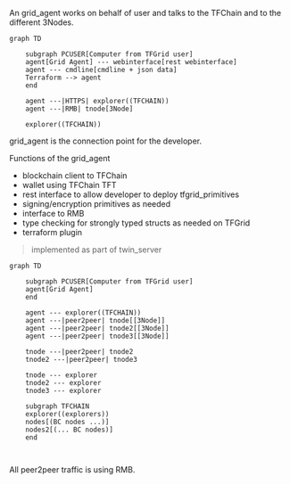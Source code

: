 
An grid_agent works on behalf of user and talks to the TFChain and to the different 3Nodes.

```mermaid
graph TD

    subgraph PCUSER[Computer from TFGrid user]
    agent[Grid Agent] --- webinterface[rest webinterface]
    agent --- cmdline[cmdline + json data]
    Terraform --> agent
    end    

    agent ---|HTTPS| explorer((TFCHAIN))
    agent ---|RMB| tnode[3Node]

    explorer((TFCHAIN))

```


grid_agent is the connection point for the developer.

Functions of the grid_agent

- blockchain client to TFChain
- wallet using TFChain TFT
- rest interface to allow developer to deploy tfgrid_primitives
- signing/encryption primitives as needed
- interface to RMB
- type checking for strongly typed structs as needed on TFGrid
- terraform plugin
  
> implemented as part of twin_server

```mermaid
graph TD

    subgraph PCUSER[Computer from TFGrid user]
    agent[Grid Agent]
    end    

    agent --- explorer((TFCHAIN))
    agent ---|peer2peer| tnode[[3Node]]
    agent ---|peer2peer| tnode2[[3Node]]
    agent ---|peer2peer| tnode3[[3Node]]

    tnode ---|peer2peer| tnode2
    tnode2 ---|peer2peer| tnode3

    tnode --- explorer
    tnode2 --- explorer
    tnode3 --- explorer

    subgraph TFCHAIN
    explorer((explorers))
    nodes[(BC nodes ...)]
    nodes2[(... BC nodes)]
    end        

  
```

All peer2peer traffic is using RMB.
